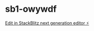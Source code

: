 # sb1-owywdf

[Edit in StackBlitz next generation editor ⚡️](https://stackblitz.com/~/github.com/cobyakam32/sb1-owywdf)